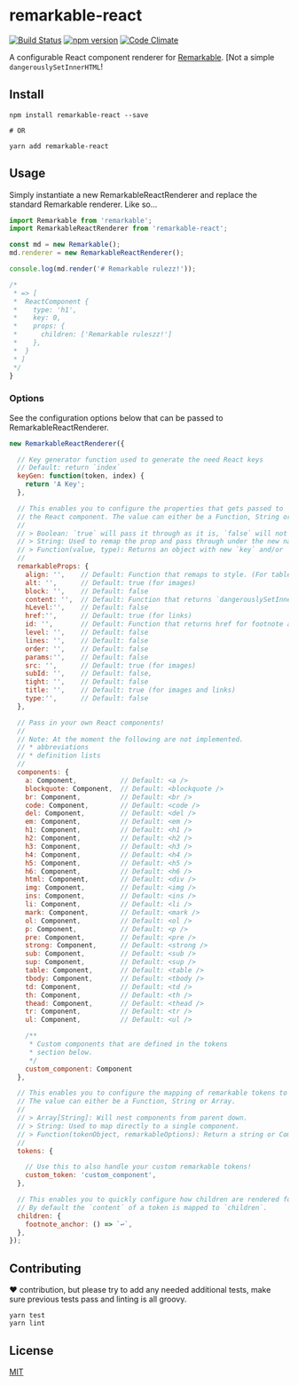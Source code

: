 # remarkable-react

[![Build Status](https://travis-ci.org/HHogg/remarkable-react.svg?branch=master)](https://travis-ci.org/HHogg/remarkable-react)
[![npm version](https://badge.fury.io/js/remarkable-react.svg)](https://badge.fury.io/js/remarkable-react)
[![Code Climate](https://codeclimate.com/github/HHogg/remarkable-react/badges/gpa.svg)](https://codeclimate.com/github/HHogg/remarkable-react)

A configurable React component renderer for [Remarkable](https://github.com/jonschlinkert/remarkable). [Not a simple `dangerouslySetInnerHTML`!


## Install

```
npm install remarkable-react --save

# OR

yarn add remarkable-react
```


## Usage

Simply instantiate a new RemarkableReactRenderer and replace the standard Remarkable renderer. Like so...

```js
import Remarkable from 'remarkable';
import RemarkableReactRenderer from 'remarkable-react';

const md = new Remarkable();
md.renderer = new RemarkableReactRenderer();

console.log(md.render('# Remarkable rulezz!'));

/*
 * => [
 *  ReactComponent {
 *    type: 'h1',
 *    key: 0,
 *    props: {
 *      children: ['Remarkable ruleszz!']
 *    },
 *  }
 * ]
 */
}
```

### Options

See the configuration options below that can be passed to RemarkableReactRenderer.

```js
new RemarkableReactRenderer({

  // Key generator function used to generate the need React keys
  // Default: return `index`
  keyGen: function(token, index) {
    return 'A Key';
  },

  // This enables you to configure the properties that gets passed to
  // the React component. The value can either be a Function, String or Boolean.
  //
  // > Boolean: `true` will pass it through as it is, `false` will not pass it.
  // > String: Used to remap the prop and pass through under the new name.
  // > Function(value, type): Returns an object with new `key` and/or `value`.
  //
  remarkableProps: {
    align: '',    // Default: Function that remaps to style. (For tables)
    alt: '',      // Default: true (for images)
    block: '',    // Default: false
    content: '',  // Default: Function that returns `dangerouslySetInnerHTML` when HTML is enabled.
    hLevel:'',    // Default: false
    href:'',      // Default: true (for links)
    id: '',       // Default: Function that returns href for footnote anchors and id for footnote refs
    level: '',    // Default: false
    lines: '',    // Default: false
    order: '',    // Default: false
    params:'',    // Default: false
    src: '',      // Default: true (for images)
    subId: '',    // Default: false,
    tight: '',    // Default: false
    title: '',    // Default: true (for images and links)
    type:'',      // Default: false
  },

  // Pass in your own React components!
  //
  // Note: At the moment the following are not implemented.
  // * abbreviations
  // * definition lists
  //
  components: {
    a: Component,           // Default: <a />
    blockquote: Component,  // Default: <blockquote />
    br: Component,          // Default: <br />
    code: Component,        // Default: <code />
    del: Component,         // Default: <del />
    em: Component,          // Default: <em />
    h1: Component,          // Default: <h1 />
    h2: Component,          // Default: <h2 />
    h3: Component,          // Default: <h3 />
    h4: Component,          // Default: <h4 />
    h5: Component,          // Default: <h5 />
    h6: Component,          // Default: <h6 />
    html: Component,        // Default: <div />
    img: Component,         // Default: <img />
    ins: Component,         // Default: <ins />
    li: Component,          // Default: <li />
    mark: Component,        // Default: <mark />
    ol: Component,          // Default: <ol />
    p: Component,           // Default: <p />
    pre: Component,         // Default: <pre />
    strong: Component,      // Default: <strong />
    sub: Component,         // Default: <sub />
    sup: Component,         // Default: <sup />
    table: Component,       // Default: <table />
    tbody: Component,       // Default: <tbody />
    td: Component,          // Default: <td />
    th: Component,          // Default: <th />
    thead: Component,       // Default: <thead />
    tr: Component,          // Default: <tr />
    ul: Component,          // Default: <ul />

    /**
     * Custom components that are defined in the tokens
     * section below.
     */
    custom_component: Component
  },

  // This enables you to configure the mapping of remarkable tokens to component (above).
  // The value can either be a Function, String or Array.
  //
  // > Array[String]: Will nest components from parent down.
  // > String: Used to map directly to a single component.
  // > Function(tokenObject, remarkableOptions): Return a string or Component.
  //
  tokens: {

    // Use this to also handle your custom remarkable tokens!
    custom_token: 'custom_component',
  },

  // This enables you to quickly configure how children are rendered for tokens.
  // By default the `content` of a token is mapped to `children`.
  children: {
    footnote_anchor: () => `↩`,
  },
});
```

## Contributing

:heart: contribution, but please try to add any needed additional tests, make sure previous tests pass and linting is all groovy.

```
yarn test
yarn lint
```

## License

[MIT]('./LICENSE')
